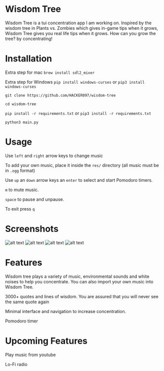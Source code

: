 # Wisdom Tree

Wisdom Tree is a tui concentration app I am working on. Inspired by the wisdom tree in Plants vs. Zombies which gives in-game tips when it grows, Wisdom Tree gives you real life tips when it grows. How can you grow the tree? by concentrating!

# Installation

Extra step for mac `brew install sdl2_mixer`

Extra step for Windows `pip install windows-curses` or `pip3 install windows-curses`

`git clone https://github.com/HACKER097/wisdom-tree`

`cd wisdom-tree`

`pip install -r requirements.txt`
or
`pip3 install -r requirements.txt`

`python3 main.py`

# Usage

Use `left` and `right` arrow keys to change music

To add your own music, place it inside the `res/` directory (all music must be in `.ogg` format)

Use `up` an `down` arrow keys an `enter` to select and start Pomodoro timers.

`m` to mute music.

`space` to pause and unpause. 

To exit press `q`

# Screenshots
![alt text](https://imgur.com/nFw46EN.png)
![alt text](https://imgur.com/Q1rGccM.png)
![alt text](https://imgur.com/VvRaLYd.png)
![alt text](https://imgur.com/MJCkdMb.png)

# Features

Wisdom tree plays a variety of music, environmental sounds and white noises to help you concentrate. You can also import your own music into Wisdom Tree.

3000+ quotes and lines of wisdom. You are assured that you will never see the same quote again

Minimal interface and navigation to increase concentration.

Pomodoro timer

# Upcoming Features

Play music from youtube

Lo-Fi radio

